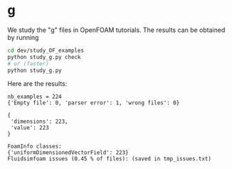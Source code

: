 # g

We study the "g" files in OpenFOAM tutorials. The results can be obtained
by running

```sh
cd dev/study_OF_examples
python study_g.py check
# or (faster)
python study_g.py
```

Here are the results:

```
nb_examples = 224
{'Empty file': 0, 'parser error': 1, 'wrong files': 0}

{
 'dimensions': 223,
 'value': 223
}

FoamInfo classes:
{'uniformDimensionedVectorField': 223}
Fluidsimfoam issues (0.45 % of files): (saved in tmp_issues.txt)

```
